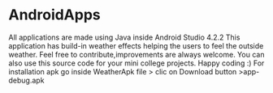 # AndroidApps
All applications are made using Java inside Android Studio 4.2.2
This application has build-in weather effects helping the users to feel the outside weather.
Feel free to contribute,improvements are always welcome.
You can also use this source code for your mini college projects.
Happy coding :)
For installation apk go inside WeatherApk file > clic on Download button >app-debug.apk 

